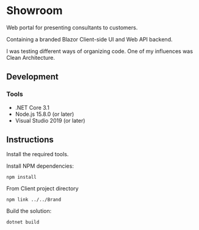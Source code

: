 # Showroom

Web portal for presenting consultants to customers.  

Containing a branded Blazor Client-side UI and Web API backend.

I was testing different ways of organizing code. One of my influences was Clean Architecture.

## Development

### Tools

* .NET Core 3.1
* Node.js 15.8.0 (or later)
* Visual Studio 2019 (or later)

## Instructions

Install the required tools.

Install NPM dependencies:

```
npm install
```

From Client project directory

```
npm link ../../Brand
```

Build the solution:

```
dotnet build
```
